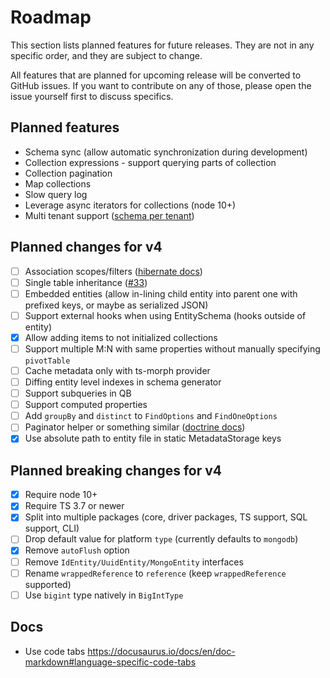 # Roadmap

This section lists planned features for future releases. They are not in any specific 
order, and they are subject to change. 

All features that are planned for upcoming release will be converted to GitHub issues. 
If you want to contribute on any of those, please open the issue yourself first to 
discuss specifics.  

## Planned features

- Schema sync (allow automatic synchronization during development)
- Collection expressions - support querying parts of collection
- Collection pagination
- Map collections
- Slow query log
- Leverage async iterators for collections (node 10+)
- Multi tenant support ([schema per tenant](https://dzone.com/articles/spring-boot-hibernate-multitenancy-implementation))

## Planned changes for v4

- [ ] Association scopes/filters ([hibernate docs](https://docs.jboss.org/hibernate/orm/3.6/reference/en-US/html/filters.html))
- [ ] Single table inheritance ([#33](https://github.com/mikro-orm/mikro-orm/issues/33))
- [ ] Embedded entities (allow in-lining child entity into parent one with prefixed keys, or maybe as serialized JSON)
- [ ] Support external hooks when using EntitySchema (hooks outside of entity)
- [x] Allow adding items to not initialized collections
- [ ] Support multiple M:N with same properties without manually specifying `pivotTable`
- [ ] Cache metadata only with ts-morph provider
- [ ] Diffing entity level indexes in schema generator
- [ ] Support subqueries in QB
- [ ] Support computed properties
- [ ] Add `groupBy` and `distinct` to `FindOptions` and `FindOneOptions`
- [ ] Paginator helper or something similar ([doctrine docs](https://www.doctrine-project.org/projects/doctrine-orm/en/latest/tutorials/pagination.html))
- [x] Use absolute path to entity file in static MetadataStorage keys

## Planned breaking changes for v4

- [x] Require node 10+
- [x] Require TS 3.7 or newer
- [x] Split into multiple packages (core, driver packages, TS support, SQL support, CLI)
- [ ] Drop default value for platform `type` (currently defaults to `mongodb`)
- [x] Remove `autoFlush` option
- [ ] Remove `IdEntity/UuidEntity/MongoEntity` interfaces
- [ ] Rename `wrappedReference` to `reference` (keep `wrappedReference` supported)
- [ ] Use `bigint` type natively in `BigIntType`

## Docs

- Use code tabs https://docusaurus.io/docs/en/doc-markdown#language-specific-code-tabs
